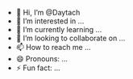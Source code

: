 - 👋 Hi, I’m @Daytach
- 👀 I’m interested in ...
- 🌱 I’m currently learning ...
- 💞️ I’m looking to collaborate on ...
- 📫 How to reach me ...
- 😄 Pronouns: ...
- ⚡ Fun fact: ...

<!---
Daytach/Daytach is a ✨ special ✨ repository because its `README.md` (this file) appears on your GitHub profile.
You can click the Preview link to take a look at your changes.
--->
